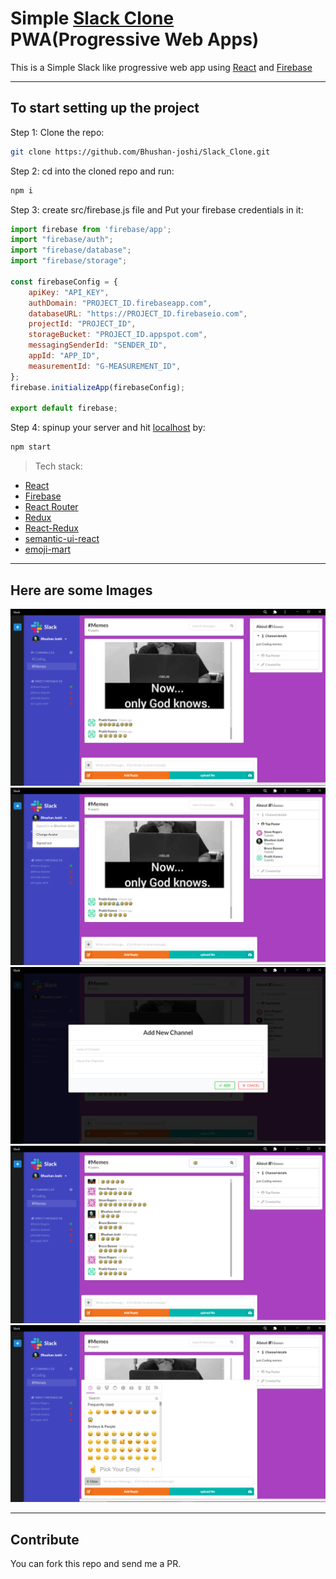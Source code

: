 # Simple [Slack Clone](https://slackclone-dc1c7.web.app) PWA(Progressive Web Apps)

This is a Simple Slack like progressive web app using [React](https://reactjs.org/) and [Firebase](https://firebase.google.com/)

---

## To start setting up the project

Step 1: Clone the repo:

```bash
git clone https://github.com/Bhushan-joshi/Slack_Clone.git
```

Step 2: cd into the cloned repo and run:

```bash
npm i
```
Step 3: create src/firebase.js file and  Put your firebase credentials in it:

```javascript
import firebase from 'firebase/app';
import "firebase/auth";
import "firebase/database";
import "firebase/storage";

const firebaseConfig = {
    apiKey: "API_KEY",
    authDomain: "PROJECT_ID.firebaseapp.com",
    databaseURL: "https://PROJECT_ID.firebaseio.com",
    projectId: "PROJECT_ID",
    storageBucket: "PROJECT_ID.appspot.com",
    messagingSenderId: "SENDER_ID",
    appId: "APP_ID",
    measurementId: "G-MEASUREMENT_ID",
};
firebase.initializeApp(firebaseConfig);

export default firebase;
```

Step 4: spinup your server and hit [localhost](http://127.0.0.1:3000) by:
```bash
npm start
```
> Tech stack:
   * [React](https://reactjs.org/)
   * [Firebase](https://firebase.google.com/)
   * [React Router](https://reactrouter.com/)
   * [Redux](https://redux.js.org/)
   * [React-Redux](https://react-redux.js.org/)
   * [semantic-ui-react](https://react.semantic-ui.com/)
   * [emoji-mart](https://github.com/missive/emoji-mart)
---
## Here are some Images

![](docs/images/mainPage.png)
![](docs/images/details.png)
![](docs/images/newChannel.png)
![](docs/images/search.png)
![](docs/images/Emoji.png)

---

## Contribute

You can fork this repo and send me a PR.
